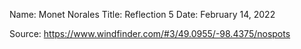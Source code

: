 Name: Monet Norales Title: Reflection 5 Date: February 14, 2022

Source: https://www.windfinder.com/#3/49.0955/-98.4375/nospots

